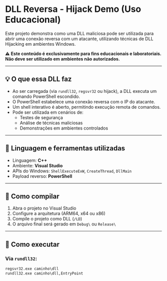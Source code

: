 # DLL Reversa - Hijack Demo (Uso Educacional)

Este projeto demonstra como uma DLL maliciosa pode ser utilizada para abrir uma conexão reversa com um atacante, utilizando técnicas de DLL Hijacking em ambientes Windows.

⚠️ **Este conteúdo é exclusivamente para fins educacionais e laboratoriais. Não deve ser utilizado em ambientes não autorizados.**

---

## 💡 O que essa DLL faz

- Ao ser carregada (via `rundll32`, `regsvr32` ou hijack), a DLL executa um comando PowerShell escondido.
- O PowerShell estabelece uma conexão reversa com o IP do atacante.
- Um shell interativo é aberto, permitindo execução remota de comandos.
- Pode ser utilizada em cenários de:
  - Testes de segurança
  - Análise de técnicas maliciosas
  - Demonstrações em ambientes controlados

---

## 🧠 Linguagem e ferramentas utilizadas

- Linguagem: **C++**
- Ambiente: **Visual Studio**
- APIs do Windows: `ShellExecuteExW`, `CreateThread`, `DllMain`
- Payload reverso: **PowerShell**

---

## 🚀 Como compilar

1. Abra o projeto no Visual Studio
2. Configure a arquitetura (ARM64, x64 ou x86)
3. Compile o projeto como DLL (`/LD`)
4. O arquivo final será gerado em `Debug\` ou `Release\`

---

## 🧪 Como executar

### Via `rundll32`:
```cmd
regsvr32.exe caminho\dll
rundll32.exe caminho\dll,EntryPoint
